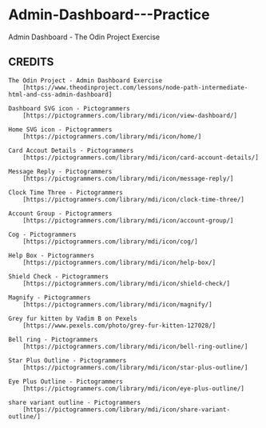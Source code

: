 # Admin-Dashboard---Practice
Admin Dashboard - The Odin Project Exercise

## CREDITS

	The Odin Project - Admin Dashboard Exercise
		[https://www.theodinproject.com/lessons/node-path-intermediate-html-and-css-admin-dashboard]
	
	Dashboard SVG icon - Pictogrammers
		[https://pictogrammers.com/library/mdi/icon/view-dashboard/]
		
	Home SVG icon - Pictogrammers
		[https://pictogrammers.com/library/mdi/icon/home/]
		
	Card Accout Details - Pictogrammers
		[https://pictogrammers.com/library/mdi/icon/card-account-details/]
		
	Message Reply - Pictogrammers
		[https://pictogrammers.com/library/mdi/icon/message-reply/]
		
	Clock Time Three - Pictogrammers	
		[https://pictogrammers.com/library/mdi/icon/clock-time-three/]
		
	Account Group - Pictogrammers	
		[https://pictogrammers.com/library/mdi/icon/account-group/]
	
	Cog - Pictogrammers
		[https://pictogrammers.com/library/mdi/icon/cog/]
		
	Help Box - Pictogrammers
		[https://pictogrammers.com/library/mdi/icon/help-box/]
	
	Shield Check - Pictogrammers
		[https://pictogrammers.com/library/mdi/icon/shield-check/]
		
	Magnify - Pictogrammers	
		[https://pictogrammers.com/library/mdi/icon/magnify/]
		
	Grey fur kitten by Vadim B on Pexels
		[https://www.pexels.com/photo/grey-fur-kitten-127028/]
		
	Bell ring - Pictogrammers
		[https://pictogrammers.com/library/mdi/icon/bell-ring-outline/]
		
	Star Plus Outline - Pictogrammers
		[https://pictogrammers.com/library/mdi/icon/star-plus-outline/]
		
	Eye Plus Outline - Pictogrammers
		[https://pictogrammers.com/library/mdi/icon/eye-plus-outline/]
		
	share variant outline - Pictogrammers
		[https://pictogrammers.com/library/mdi/icon/share-variant-outline/]